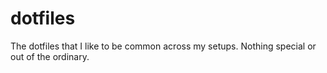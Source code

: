 # dotfiles

The dotfiles that I like to be common across my setups.
Nothing special or out of the ordinary.

